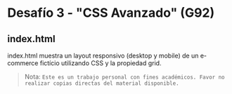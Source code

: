 # Desafío 3 - "CSS Avanzado" (G92)

## index.html
index.html muestra un layout responsivo (desktop y mobile) de un e-commerce fictício utilizando CSS y la propiedad grid.

> Nota: `Este es un trabajo personal con fines académicos. Favor no realizar copias directas del material disponible.`
